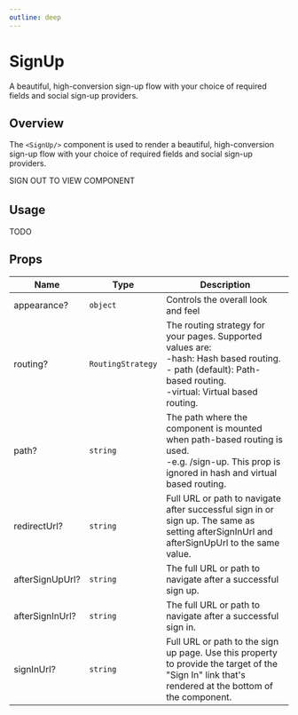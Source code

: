 ```yaml
---
outline: deep
---
```


<script setup>
import { SignUp, SignOutButton, useAuth } from '../../src'

const { isSignedIn } = useAuth()
</script>

# SignUp

A beautiful, high-conversion sign-up flow with your choice of required fields and social sign-up providers.

## Overview

The `<SignUp/>` component is used to render a beautiful, high-conversion sign-up flow with your choice of required fields and social sign-up providers.

<SignOutButton v-if="isSignedIn">SIGN OUT TO VIEW COMPONENT</SignOutButton>
<div v-else class="sign-up-container">
  <SignUp :appearance="{ elements: { card: 'clerk-card' } }" redirect-url="/components/sign-up.html" />
</div>

<style>
.sign-up-container {
  margin-top: 2rem;
  margin-left: 3rem;
}

.clerk-card {
  width: 25rem;
}

@media (max-width: 480px) {
  .clerk-card {
    width: auto;
  }

  .sign-up-container {
    margin-left: 0;
  }
}
</style>

## Usage

TODO

## Props

|Name|Type|Description|
|--- |--- |--- |
|appearance?|`object`|Controls the overall look and feel|
|routing?|`RoutingStrategy`|The routing strategy for your pages. Supported values are:<br>-hash: Hash based routing.<br>- path (default): Path-based routing.<br>-virtual: Virtual based routing.|
|path?|`string`|The path where the component is mounted when path-based routing is used.<br>-e.g. /sign-up. This prop is ignored in hash and virtual based routing.|
|redirectUrl?|`string`|Full URL or path to navigate after successful sign in or sign up. The same as setting afterSignInUrl and afterSignUpUrl to the same value.|
|afterSignUpUrl?|`string`|The full URL or path to navigate after a successful sign up.|
|afterSignInUrl?|`string`|The full URL or path to navigate after a successful sign in.|
|signInUrl?|`string`|Full URL or path to the sign up page. Use this property to provide the target of the "Sign In" link that's rendered at the bottom of the component.|
